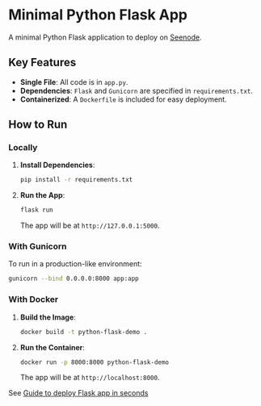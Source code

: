 # Minimal Python Flask App

A minimal Python Flask application to deploy on [Seenode](https://seenode.com).

## Key Features

- **Single File**: All code is in `app.py`.
- **Dependencies**: `Flask` and `Gunicorn` are specified in `requirements.txt`.
- **Containerized**: A `Dockerfile` is included for easy deployment.

## How to Run

### Locally

1. **Install Dependencies**:
   ```bash
   pip install -r requirements.txt
   ```

2. **Run the App**:
   ```bash
   flask run
   ```
   The app will be at `http://127.0.0.1:5000`.

### With Gunicorn

To run in a production-like environment:
```bash
gunicorn --bind 0.0.0.0:8000 app:app
```

### With Docker

1. **Build the Image**:
   ```bash
   docker build -t python-flask-demo .
   ```

2. **Run the Container**:
   ```bash
   docker run -p 8000:8000 python-flask-demo
   ```
   The app will be at `http://localhost:8000`.


See [Guide to deploy Flask app in seconds](https://seenode.com/docs/)